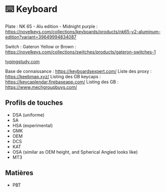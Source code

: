 # ⌨️ Keyboard

Plate : NK 65 - Alu edition - Midnight purple : https://novelkeys.com/collections/keyboards/products/nk65-v2-aluminum-edition?variant=39649994834087

Switch : Gateron Yellow or Brown : https://novelkeys.com/collections/switches/products/gateron-switches-1

[typingstudy.com](http://typingstudy.com)

Base de connaissance : https://keyboardsexpert.com/
Liste des proxy : https://keebmap.xyz/
Listing des GB keycaps : https://keycaplendar.firebaseapp.com/
Listing des GB : https://www.mechgroupbuys.com/

## Profils de touches

- DSA (uniforme)
- SA
- HSA (experimental)
- GMK
- OEM
- DCS
- KAT
- OSA (similar as OEM height, and Spherical Angled looks like)
- MT3

## Matières

- PBT
